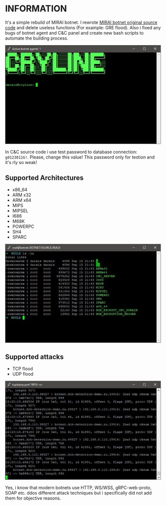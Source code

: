 # INFORMATION
It's a simple rebuild of MIRAI botnet. I rewrote [MIRAI botnet original source code](https://github.com/jgamblin/Mirai-Source-Code) and delete useless functions (For example: GRE flood). 
Also i fixed any bugs of botnet agent and C&C panel and create new bash scripts to automate the building process.

![image info](./MAIN.jpeg)

In C&C source code i use test password to database connection: `g0123011G!`. Please, change this value! This password only for testion and it's rly so weak!

## Supported Architectures

- x86_64
- ARM x32
- ARM x64
- MIPS
- MIPSEL
- I686
- M68K
- POWERPC
- SH4
- SPARC

![image info](./FILES.jpeg)

## Supported attacks

- TCP flood
- UDP flood

![image info](./FLOOD.jpeg)

Yes, i know that modern botnets use HTTP, WS/WSS, gRPC-web-proto, SOAP etc. ddos different attack techniques but i specifically did not add them for objective reasons. 
